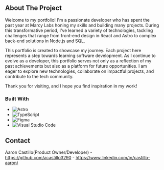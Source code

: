 ## About The Project

Welcome to my portfolio! I'm a passionate developer who has spent the past year at Marcy Labs honing my skills and building many projects. During this transformative period, I've learned a variety of technologies, tackling challenges that range from front-end design in React and Astro to complex back-end solutions in Node.js and SQL.

This portfolio is created to showcase my journey. Each project here represents a step towards learning software development.
As I continue to evolve as a developer, this portfolio serves not only as a reflection of my past achievements but also as a platform for future opportunities. I am eager to explore new technologies, collaborate on impactful projects, and contribute to the tech community.

Thank you for visiting, and I hope you find inspiration in my work!

### Built With

- ![Astro](https://img.shields.io/badge/Astro-764ABC?style=for-the-badge&logo=astro&logoColor=white)
- ![TypeScript](https://img.shields.io/badge/TypeScript-3178C6?style=for-the-badge&logo=typescript&logoColor=white)
- ![Figma](https://img.shields.io/badge/figma-%23F24E1E.svg?style=for-the-badge&logo=figma&logoColor=white)
- ![Visual Studio Code](https://img.shields.io/badge/Visual%20Studio%20Code-0078d7.svg?style=for-the-badge&logo=visual-studio-code&logoColor=white)

## Contact

Aaron Castillo(Product Owner/Developer) - https://github.com/acastillo3290 - https://www.linkedin.com/in/castillo-aaron/
